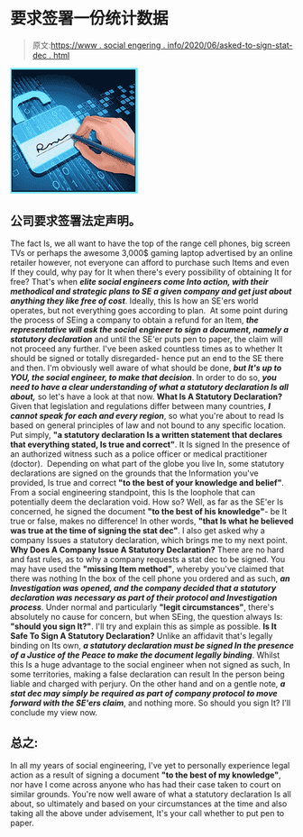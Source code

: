 # 要求签署一份统计数据

> 原文:[https://www . social engering . info/2020/06/asked-to-sign-stat-dec . html](https://www.socialengineering.info/2020/06/asked-to-sign-stat-dec.html)

[![](img/ab3e52169bd73c09469c2299a2802334.png)](https://1.bp.blogspot.com/-CdXrhTpFOS8/XutyIj6U1qI/AAAAAAAAKLw/5INWu78LpMkGOJZVIMOqBoUzBLyUjGqFACLcBGAsYHQ/s1600/Stat%2BDec.%2Bwww.socialengineering.info.jpg)

## **公司要求签署法定声明。**

The fact Is, we all want to have the top of the range cell phones, big screen TVs or perhaps the awesome 3,000$ gaming laptop advertised by an online retailer however, not everyone can afford to purchase such Items and even If they could, why pay for It when there's every possibility of obtaining It for free? That's when ***elite social engineers come Into action, with their methodical and strategic plans to SE a given company and get just about anything they like free of cost***. Ideally, this Is how an SE'ers world operates, but not everything goes according to plan. 
  At some point during the process of SEing a company to obtain a refund for an Item, ***the representative will ask the social engineer to sign a document, namely a statutory declaration*** and until the SE'er puts pen to paper, the claim will not proceed any further. I've been asked countless times as to whether It should be signed or totally disregarded- hence put an end to the SE there and then. I'm obviously well aware of what should be done, ***but It's up to YOU, the social engineer, to make that decision***. In order to do so, ***you need to have a clear understanding of what a statutory declaration Is all about,*** so let's have a look at that now.
  **What Is A Statutory Declaration?**
  Given that legislation and regulations differ between many countries, ***I cannot speak for each and every region***, so what you're about to read Is based on general principles of law and not bound to any specific location. Put simply, **"a statutory declaration Is a written statement that declares that everything stated, Is true and correct"**. It Is signed In the presence of an authorized witness such as a police officer or medical practitioner (doctor). 
  Depending on what part of the globe you live In, some statutory declarations are signed on the grounds that the Information you've provided, Is true and correct **"to the best of your knowledge and belief"**. From a social engineering standpoint, this Is the loophole that can potentially deem the declaration void. How so? Well, as far as the SE'er Is concerned, he signed the document **"to the best of his knowledge"**- be It true or false, makes no difference! In other words, **"that Is what he believed was true at the time of signing the stat dec"**. I also get asked why a company Issues a statutory declaration, which brings me to my next point.
  **Why Does A Company Issue A Statutory Declaration?**
  There are no hard and fast rules, as to why a company requests a stat dec to be signed. You may have used the **"missing Item method"**, whereby you've claimed that there was nothing In the box of the cell phone you ordered and as such, ***an Investigation was opened, and the company decided that a statutory declaration was necessary as part of their protocol and Investigation process***. Under normal and particularly **"legit circumstances"**, there's absolutely no cause for concern, but when SEing, the question always Is: **"should you sign It?"**. I'll try and explain this as simple as possible.
  **Is It Safe To Sign A Statutory Declaration?**
  Unlike an affidavit that's legally binding on Its own, ***a statutory declaration must be signed In the presence of a Justice of the Peace to make the document legally binding***. Whilst this Is a huge advantage to the social engineer when not signed as such, In some territories, making a false declaration can result In the person being liable and charged with perjury. On the other hand and on a gentle note, ***a stat dec may simply be required as part of company protocol to move forward with the SE'ers claim***, and nothing more. So should you sign It? I'll conclude my view now.

## 总之:

In all my years of social engineering, I've yet to personally experience legal action as a result of signing a document **"to the best of my knowledge"**, nor have I come across anyone who has had their case taken to court on similar grounds. You're now well aware of what a statutory declaration Is all about, so ultimately and based on your circumstances at the time and also taking all the above under advisement, It's your call whether to put pen to paper.